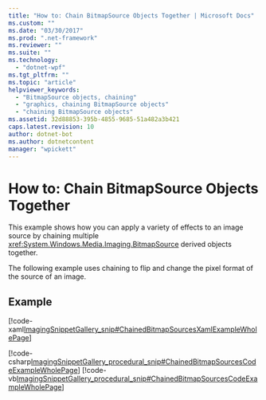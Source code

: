 ```yaml
---
title: "How to: Chain BitmapSource Objects Together | Microsoft Docs"
ms.custom: ""
ms.date: "03/30/2017"
ms.prod: ".net-framework"
ms.reviewer: ""
ms.suite: ""
ms.technology: 
  - "dotnet-wpf"
ms.tgt_pltfrm: ""
ms.topic: "article"
helpviewer_keywords: 
  - "BitmapSource objects, chaining"
  - "graphics, chaining BitmapSource objects"
  - "chaining BitmapSource objects"
ms.assetid: 32d88853-395b-4855-9685-51a482a3b421
caps.latest.revision: 10
author: dotnet-bot
ms.author: dotnetcontent
manager: "wpickett"
---
```

# How to: Chain BitmapSource Objects Together
This example shows how you can apply a variety of effects to an image source by chaining multiple              <xref:System.Windows.Media.Imaging.BitmapSource> derived objects together.  
  
 The following example uses chaining to flip and change the pixel format of the source of an image.  
  
## Example  
 [!code-xaml[ImagingSnippetGallery_snip#ChainedBitmapSourcesXamlExampleWholePage](../../../../samples/snippets/csharp/VS_Snippets_Wpf/ImagingSnippetGallery_snip/CS/ChainedBitmapSourcesExample.xaml#chainedbitmapsourcesxamlexamplewholepage)]  
  
 [!code-csharp[ImagingSnippetGallery_procedural_snip#ChainedBitmapSourcesCodeExampleWholePage](../../../../samples/snippets/csharp/VS_Snippets_Wpf/ImagingSnippetGallery_procedural_snip/CSharp/ChainedBitmapSourcesExample.cs#chainedbitmapsourcescodeexamplewholepage)]
 [!code-vb[ImagingSnippetGallery_procedural_snip#ChainedBitmapSourcesCodeExampleWholePage](../../../../samples/snippets/visualbasic/VS_Snippets_Wpf/ImagingSnippetGallery_procedural_snip/VB/ChainedBitmapSourcesExample.vb#chainedbitmapsourcescodeexamplewholepage)]
